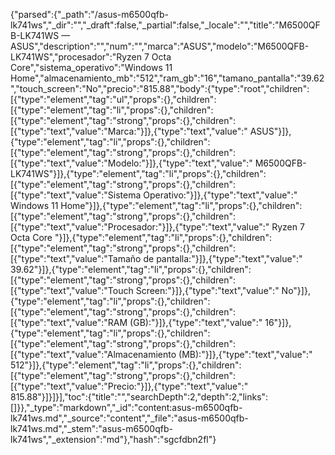 {"parsed":{"_path":"/asus-m6500qfb-lk741ws","_dir":"","_draft":false,"_partial":false,"_locale":"","title":"M6500QFB-LK741WS — ASUS","description":"","num":"","marca":"ASUS","modelo":"M6500QFB-LK741WS","procesador":"Ryzen 7 Octa Core","sistema_operativo":"Windows 11 Home","almacenamiento_mb":"512","ram_gb":"16","tamano_pantalla":"39.62","touch_screen":"No","precio":"815.88","body":{"type":"root","children":[{"type":"element","tag":"ul","props":{},"children":[{"type":"element","tag":"li","props":{},"children":[{"type":"element","tag":"strong","props":{},"children":[{"type":"text","value":"Marca:"}]},{"type":"text","value":" ASUS"}]},{"type":"element","tag":"li","props":{},"children":[{"type":"element","tag":"strong","props":{},"children":[{"type":"text","value":"Modelo:"}]},{"type":"text","value":" M6500QFB-LK741WS"}]},{"type":"element","tag":"li","props":{},"children":[{"type":"element","tag":"strong","props":{},"children":[{"type":"text","value":"Sistema Operativo:"}]},{"type":"text","value":" Windows 11 Home"}]},{"type":"element","tag":"li","props":{},"children":[{"type":"element","tag":"strong","props":{},"children":[{"type":"text","value":"Procesador:"}]},{"type":"text","value":" Ryzen 7 Octa Core "}]},{"type":"element","tag":"li","props":{},"children":[{"type":"element","tag":"strong","props":{},"children":[{"type":"text","value":"Tamaño de pantalla:"}]},{"type":"text","value":" 39.62"}]},{"type":"element","tag":"li","props":{},"children":[{"type":"element","tag":"strong","props":{},"children":[{"type":"text","value":"Touch Screen:"}]},{"type":"text","value":" No"}]},{"type":"element","tag":"li","props":{},"children":[{"type":"element","tag":"strong","props":{},"children":[{"type":"text","value":"RAM (GB):"}]},{"type":"text","value":" 16"}]},{"type":"element","tag":"li","props":{},"children":[{"type":"element","tag":"strong","props":{},"children":[{"type":"text","value":"Almacenamiento (MB):"}]},{"type":"text","value":" 512"}]},{"type":"element","tag":"li","props":{},"children":[{"type":"element","tag":"strong","props":{},"children":[{"type":"text","value":"Precio:"}]},{"type":"text","value":" 815.88"}]}]}],"toc":{"title":"","searchDepth":2,"depth":2,"links":[]}},"_type":"markdown","_id":"content:asus-m6500qfb-lk741ws.md","_source":"content","_file":"asus-m6500qfb-lk741ws.md","_stem":"asus-m6500qfb-lk741ws","_extension":"md"},"hash":"sgcfdbn2fl"}